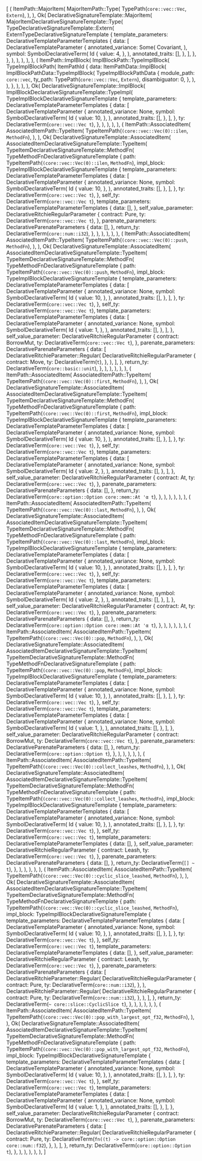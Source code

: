[
    (
        ItemPath::MajorItem(
            MajorItemPath::Type(
                TypePath(`core::vec::Vec`, `Extern`),
            ),
        ),
        Ok(
            DeclarativeSignatureTemplate::MajorItem(
                MajorItemDeclarativeSignatureTemplate::Type(
                    TypeDeclarativeSignatureTemplate::Extern(
                        ExternTypeDeclarativeSignatureTemplate {
                            template_parameters: DeclarativeTemplateParameterTemplates {
                                data: [
                                    DeclarativeTemplateParameter {
                                        annotated_variance: Some(
                                            Covariant,
                                        ),
                                        symbol: SymbolDeclarativeTerm(
                                            Id {
                                                value: 4,
                                            },
                                        ),
                                        annotated_traits: [],
                                    },
                                ],
                            },
                        },
                    ),
                ),
            ),
        ),
    ),
    (
        ItemPath::ImplBlock(
            ImplBlockPath::TypeImplBlock(
                TypeImplBlockPath(
                    ItemPathId {
                        data: ItemPathData::ImplBlock(
                            ImplBlockPathData::TypeImplBlock(
                                TypeImplBlockPathData {
                                    module_path: `core::vec`,
                                    ty_path: TypePath(`core::vec::Vec`, `Extern`),
                                    disambiguator: 0,
                                },
                            ),
                        ),
                    },
                ),
            ),
        ),
        Ok(
            DeclarativeSignatureTemplate::ImplBlock(
                ImplBlockDeclarativeSignatureTemplate::TypeImpl(
                    TypeImplBlockDeclarativeSignatureTemplate {
                        template_parameters: DeclarativeTemplateParameterTemplates {
                            data: [
                                DeclarativeTemplateParameter {
                                    annotated_variance: None,
                                    symbol: SymbolDeclarativeTerm(
                                        Id {
                                            value: 10,
                                        },
                                    ),
                                    annotated_traits: [],
                                },
                            ],
                        },
                        ty: DeclarativeTerm(`core::vec::Vec t`),
                    },
                ),
            ),
        ),
    ),
    (
        ItemPath::AssociatedItem(
            AssociatedItemPath::TypeItem(
                TypeItemPath(`(core::vec::Vec(0)::ilen`, `MethodFn`),
            ),
        ),
        Ok(
            DeclarativeSignatureTemplate::AssociatedItem(
                AssociatedItemDeclarativeSignatureTemplate::TypeItem(
                    TypeItemDeclarativeSignatureTemplate::MethodFn(
                        TypeMethodFnDeclarativeSignatureTemplate {
                            path: TypeItemPath(`(core::vec::Vec(0)::ilen`, `MethodFn`),
                            impl_block: TypeImplBlockDeclarativeSignatureTemplate {
                                template_parameters: DeclarativeTemplateParameterTemplates {
                                    data: [
                                        DeclarativeTemplateParameter {
                                            annotated_variance: None,
                                            symbol: SymbolDeclarativeTerm(
                                                Id {
                                                    value: 10,
                                                },
                                            ),
                                            annotated_traits: [],
                                        },
                                    ],
                                },
                                ty: DeclarativeTerm(`core::vec::Vec t`),
                            },
                            self_ty: DeclarativeTerm(`core::vec::Vec t`),
                            template_parameters: DeclarativeTemplateParameterTemplates {
                                data: [],
                            },
                            self_value_parameter: DeclarativeRitchieRegularParameter {
                                contract: Pure,
                                ty: DeclarativeTerm(`core::vec::Vec t`),
                            },
                            parenate_parameters: DeclarativeParenateParameters {
                                data: [],
                            },
                            return_ty: DeclarativeTerm(`core::num::i32`),
                        },
                    ),
                ),
            ),
        ),
    ),
    (
        ItemPath::AssociatedItem(
            AssociatedItemPath::TypeItem(
                TypeItemPath(`(core::vec::Vec(0)::push`, `MethodFn`),
            ),
        ),
        Ok(
            DeclarativeSignatureTemplate::AssociatedItem(
                AssociatedItemDeclarativeSignatureTemplate::TypeItem(
                    TypeItemDeclarativeSignatureTemplate::MethodFn(
                        TypeMethodFnDeclarativeSignatureTemplate {
                            path: TypeItemPath(`(core::vec::Vec(0)::push`, `MethodFn`),
                            impl_block: TypeImplBlockDeclarativeSignatureTemplate {
                                template_parameters: DeclarativeTemplateParameterTemplates {
                                    data: [
                                        DeclarativeTemplateParameter {
                                            annotated_variance: None,
                                            symbol: SymbolDeclarativeTerm(
                                                Id {
                                                    value: 10,
                                                },
                                            ),
                                            annotated_traits: [],
                                        },
                                    ],
                                },
                                ty: DeclarativeTerm(`core::vec::Vec t`),
                            },
                            self_ty: DeclarativeTerm(`core::vec::Vec t`),
                            template_parameters: DeclarativeTemplateParameterTemplates {
                                data: [
                                    DeclarativeTemplateParameter {
                                        annotated_variance: None,
                                        symbol: SymbolDeclarativeTerm(
                                            Id {
                                                value: 1,
                                            },
                                        ),
                                        annotated_traits: [],
                                    },
                                ],
                            },
                            self_value_parameter: DeclarativeRitchieRegularParameter {
                                contract: BorrowMut,
                                ty: DeclarativeTerm(`core::vec::Vec t`),
                            },
                            parenate_parameters: DeclarativeParenateParameters {
                                data: [
                                    DeclarativeRitchieParameter::Regular(
                                        DeclarativeRitchieRegularParameter {
                                            contract: Move,
                                            ty: DeclarativeTerm(`t`),
                                        },
                                    ),
                                ],
                            },
                            return_ty: DeclarativeTerm(`core::basic::unit`),
                        },
                    ),
                ),
            ),
        ),
    ),
    (
        ItemPath::AssociatedItem(
            AssociatedItemPath::TypeItem(
                TypeItemPath(`(core::vec::Vec(0)::first`, `MethodFn`),
            ),
        ),
        Ok(
            DeclarativeSignatureTemplate::AssociatedItem(
                AssociatedItemDeclarativeSignatureTemplate::TypeItem(
                    TypeItemDeclarativeSignatureTemplate::MethodFn(
                        TypeMethodFnDeclarativeSignatureTemplate {
                            path: TypeItemPath(`(core::vec::Vec(0)::first`, `MethodFn`),
                            impl_block: TypeImplBlockDeclarativeSignatureTemplate {
                                template_parameters: DeclarativeTemplateParameterTemplates {
                                    data: [
                                        DeclarativeTemplateParameter {
                                            annotated_variance: None,
                                            symbol: SymbolDeclarativeTerm(
                                                Id {
                                                    value: 10,
                                                },
                                            ),
                                            annotated_traits: [],
                                        },
                                    ],
                                },
                                ty: DeclarativeTerm(`core::vec::Vec t`),
                            },
                            self_ty: DeclarativeTerm(`core::vec::Vec t`),
                            template_parameters: DeclarativeTemplateParameterTemplates {
                                data: [
                                    DeclarativeTemplateParameter {
                                        annotated_variance: None,
                                        symbol: SymbolDeclarativeTerm(
                                            Id {
                                                value: 2,
                                            },
                                        ),
                                        annotated_traits: [],
                                    },
                                ],
                            },
                            self_value_parameter: DeclarativeRitchieRegularParameter {
                                contract: At,
                                ty: DeclarativeTerm(`core::vec::Vec t`),
                            },
                            parenate_parameters: DeclarativeParenateParameters {
                                data: [],
                            },
                            return_ty: DeclarativeTerm(`core::option::Option core::mem::At 'α t`),
                        },
                    ),
                ),
            ),
        ),
    ),
    (
        ItemPath::AssociatedItem(
            AssociatedItemPath::TypeItem(
                TypeItemPath(`(core::vec::Vec(0)::last`, `MethodFn`),
            ),
        ),
        Ok(
            DeclarativeSignatureTemplate::AssociatedItem(
                AssociatedItemDeclarativeSignatureTemplate::TypeItem(
                    TypeItemDeclarativeSignatureTemplate::MethodFn(
                        TypeMethodFnDeclarativeSignatureTemplate {
                            path: TypeItemPath(`(core::vec::Vec(0)::last`, `MethodFn`),
                            impl_block: TypeImplBlockDeclarativeSignatureTemplate {
                                template_parameters: DeclarativeTemplateParameterTemplates {
                                    data: [
                                        DeclarativeTemplateParameter {
                                            annotated_variance: None,
                                            symbol: SymbolDeclarativeTerm(
                                                Id {
                                                    value: 10,
                                                },
                                            ),
                                            annotated_traits: [],
                                        },
                                    ],
                                },
                                ty: DeclarativeTerm(`core::vec::Vec t`),
                            },
                            self_ty: DeclarativeTerm(`core::vec::Vec t`),
                            template_parameters: DeclarativeTemplateParameterTemplates {
                                data: [
                                    DeclarativeTemplateParameter {
                                        annotated_variance: None,
                                        symbol: SymbolDeclarativeTerm(
                                            Id {
                                                value: 2,
                                            },
                                        ),
                                        annotated_traits: [],
                                    },
                                ],
                            },
                            self_value_parameter: DeclarativeRitchieRegularParameter {
                                contract: At,
                                ty: DeclarativeTerm(`core::vec::Vec t`),
                            },
                            parenate_parameters: DeclarativeParenateParameters {
                                data: [],
                            },
                            return_ty: DeclarativeTerm(`core::option::Option core::mem::At 'α t`),
                        },
                    ),
                ),
            ),
        ),
    ),
    (
        ItemPath::AssociatedItem(
            AssociatedItemPath::TypeItem(
                TypeItemPath(`(core::vec::Vec(0)::pop`, `MethodFn`),
            ),
        ),
        Ok(
            DeclarativeSignatureTemplate::AssociatedItem(
                AssociatedItemDeclarativeSignatureTemplate::TypeItem(
                    TypeItemDeclarativeSignatureTemplate::MethodFn(
                        TypeMethodFnDeclarativeSignatureTemplate {
                            path: TypeItemPath(`(core::vec::Vec(0)::pop`, `MethodFn`),
                            impl_block: TypeImplBlockDeclarativeSignatureTemplate {
                                template_parameters: DeclarativeTemplateParameterTemplates {
                                    data: [
                                        DeclarativeTemplateParameter {
                                            annotated_variance: None,
                                            symbol: SymbolDeclarativeTerm(
                                                Id {
                                                    value: 10,
                                                },
                                            ),
                                            annotated_traits: [],
                                        },
                                    ],
                                },
                                ty: DeclarativeTerm(`core::vec::Vec t`),
                            },
                            self_ty: DeclarativeTerm(`core::vec::Vec t`),
                            template_parameters: DeclarativeTemplateParameterTemplates {
                                data: [
                                    DeclarativeTemplateParameter {
                                        annotated_variance: None,
                                        symbol: SymbolDeclarativeTerm(
                                            Id {
                                                value: 1,
                                            },
                                        ),
                                        annotated_traits: [],
                                    },
                                ],
                            },
                            self_value_parameter: DeclarativeRitchieRegularParameter {
                                contract: BorrowMut,
                                ty: DeclarativeTerm(`core::vec::Vec t`),
                            },
                            parenate_parameters: DeclarativeParenateParameters {
                                data: [],
                            },
                            return_ty: DeclarativeTerm(`core::option::Option t`),
                        },
                    ),
                ),
            ),
        ),
    ),
    (
        ItemPath::AssociatedItem(
            AssociatedItemPath::TypeItem(
                TypeItemPath(`(core::vec::Vec(0)::collect_leashes`, `MethodFn`),
            ),
        ),
        Ok(
            DeclarativeSignatureTemplate::AssociatedItem(
                AssociatedItemDeclarativeSignatureTemplate::TypeItem(
                    TypeItemDeclarativeSignatureTemplate::MethodFn(
                        TypeMethodFnDeclarativeSignatureTemplate {
                            path: TypeItemPath(`(core::vec::Vec(0)::collect_leashes`, `MethodFn`),
                            impl_block: TypeImplBlockDeclarativeSignatureTemplate {
                                template_parameters: DeclarativeTemplateParameterTemplates {
                                    data: [
                                        DeclarativeTemplateParameter {
                                            annotated_variance: None,
                                            symbol: SymbolDeclarativeTerm(
                                                Id {
                                                    value: 10,
                                                },
                                            ),
                                            annotated_traits: [],
                                        },
                                    ],
                                },
                                ty: DeclarativeTerm(`core::vec::Vec t`),
                            },
                            self_ty: DeclarativeTerm(`core::vec::Vec t`),
                            template_parameters: DeclarativeTemplateParameterTemplates {
                                data: [],
                            },
                            self_value_parameter: DeclarativeRitchieRegularParameter {
                                contract: Leash,
                                ty: DeclarativeTerm(`core::vec::Vec t`),
                            },
                            parenate_parameters: DeclarativeParenateParameters {
                                data: [],
                            },
                            return_ty: DeclarativeTerm(`[] ~ t`),
                        },
                    ),
                ),
            ),
        ),
    ),
    (
        ItemPath::AssociatedItem(
            AssociatedItemPath::TypeItem(
                TypeItemPath(`(core::vec::Vec(0)::cyclic_slice_leashed`, `MethodFn`),
            ),
        ),
        Ok(
            DeclarativeSignatureTemplate::AssociatedItem(
                AssociatedItemDeclarativeSignatureTemplate::TypeItem(
                    TypeItemDeclarativeSignatureTemplate::MethodFn(
                        TypeMethodFnDeclarativeSignatureTemplate {
                            path: TypeItemPath(`(core::vec::Vec(0)::cyclic_slice_leashed`, `MethodFn`),
                            impl_block: TypeImplBlockDeclarativeSignatureTemplate {
                                template_parameters: DeclarativeTemplateParameterTemplates {
                                    data: [
                                        DeclarativeTemplateParameter {
                                            annotated_variance: None,
                                            symbol: SymbolDeclarativeTerm(
                                                Id {
                                                    value: 10,
                                                },
                                            ),
                                            annotated_traits: [],
                                        },
                                    ],
                                },
                                ty: DeclarativeTerm(`core::vec::Vec t`),
                            },
                            self_ty: DeclarativeTerm(`core::vec::Vec t`),
                            template_parameters: DeclarativeTemplateParameterTemplates {
                                data: [],
                            },
                            self_value_parameter: DeclarativeRitchieRegularParameter {
                                contract: Leash,
                                ty: DeclarativeTerm(`core::vec::Vec t`),
                            },
                            parenate_parameters: DeclarativeParenateParameters {
                                data: [
                                    DeclarativeRitchieParameter::Regular(
                                        DeclarativeRitchieRegularParameter {
                                            contract: Pure,
                                            ty: DeclarativeTerm(`core::num::i32`),
                                        },
                                    ),
                                    DeclarativeRitchieParameter::Regular(
                                        DeclarativeRitchieRegularParameter {
                                            contract: Pure,
                                            ty: DeclarativeTerm(`core::num::i32`),
                                        },
                                    ),
                                ],
                            },
                            return_ty: DeclarativeTerm(`~ core::slice::CyclicSlice t`),
                        },
                    ),
                ),
            ),
        ),
    ),
    (
        ItemPath::AssociatedItem(
            AssociatedItemPath::TypeItem(
                TypeItemPath(`(core::vec::Vec(0)::pop_with_largest_opt_f32`, `MethodFn`),
            ),
        ),
        Ok(
            DeclarativeSignatureTemplate::AssociatedItem(
                AssociatedItemDeclarativeSignatureTemplate::TypeItem(
                    TypeItemDeclarativeSignatureTemplate::MethodFn(
                        TypeMethodFnDeclarativeSignatureTemplate {
                            path: TypeItemPath(`(core::vec::Vec(0)::pop_with_largest_opt_f32`, `MethodFn`),
                            impl_block: TypeImplBlockDeclarativeSignatureTemplate {
                                template_parameters: DeclarativeTemplateParameterTemplates {
                                    data: [
                                        DeclarativeTemplateParameter {
                                            annotated_variance: None,
                                            symbol: SymbolDeclarativeTerm(
                                                Id {
                                                    value: 10,
                                                },
                                            ),
                                            annotated_traits: [],
                                        },
                                    ],
                                },
                                ty: DeclarativeTerm(`core::vec::Vec t`),
                            },
                            self_ty: DeclarativeTerm(`core::vec::Vec t`),
                            template_parameters: DeclarativeTemplateParameterTemplates {
                                data: [
                                    DeclarativeTemplateParameter {
                                        annotated_variance: None,
                                        symbol: SymbolDeclarativeTerm(
                                            Id {
                                                value: 1,
                                            },
                                        ),
                                        annotated_traits: [],
                                    },
                                ],
                            },
                            self_value_parameter: DeclarativeRitchieRegularParameter {
                                contract: BorrowMut,
                                ty: DeclarativeTerm(`core::vec::Vec t`),
                            },
                            parenate_parameters: DeclarativeParenateParameters {
                                data: [
                                    DeclarativeRitchieParameter::Regular(
                                        DeclarativeRitchieRegularParameter {
                                            contract: Pure,
                                            ty: DeclarativeTerm(`fn((t) -> core::option::Option core::num::f32`),
                                        },
                                    ),
                                ],
                            },
                            return_ty: DeclarativeTerm(`core::option::Option t`),
                        },
                    ),
                ),
            ),
        ),
    ),
]